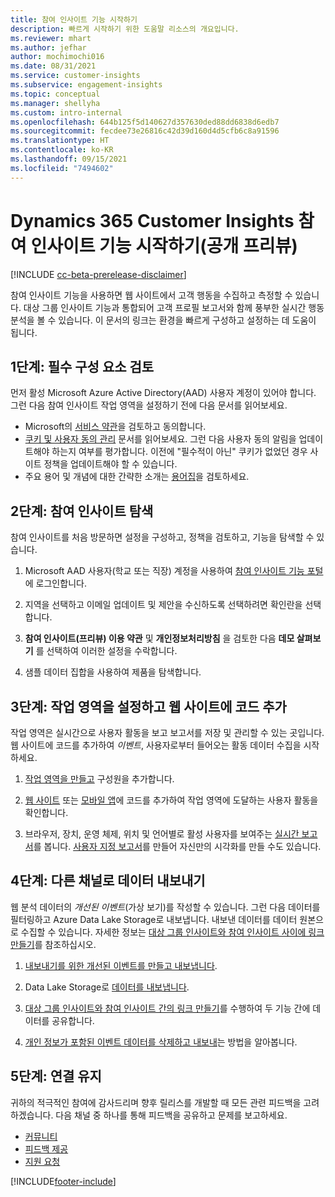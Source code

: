 ```yaml
---
title: 참여 인사이트 기능 시작하기
description: 빠르게 시작하기 위한 도움말 리소스의 개요입니다.
ms.reviewer: mhart
ms.author: jefhar
author: mochimochi016
ms.date: 08/31/2021
ms.service: customer-insights
ms.subservice: engagement-insights
ms.topic: conceptual
ms.manager: shellyha
ms.custom: intro-internal
ms.openlocfilehash: 644b125f5d140627d357630ded88dd6838d6edb7
ms.sourcegitcommit: fecdee73e26816c42d39d160d4d5cfb6c8a91596
ms.translationtype: HT
ms.contentlocale: ko-KR
ms.lasthandoff: 09/15/2021
ms.locfileid: "7494602"
---
```

# <a name="get-started-with-dynamics-365-customer-insights-engagement-insights-capability-public-preview"></a>Dynamics 365 Customer Insights 참여 인사이트 기능 시작하기(공개 프리뷰)

[!INCLUDE [cc-beta-prerelease-disclaimer](includes/cc-beta-prerelease-disclaimer.md)]

참여 인사이트 기능을 사용하면 웹 사이트에서 고객 행동을 수집하고 측정할 수 있습니다. 대상 그룹 인사이트 기능과 통합되어 고객 프로필 보고서와 함께 풍부한 실시간 행동 분석을 볼 수 있습니다. 이 문서의 링크는 환경을 빠르게 구성하고 설정하는 데 도움이 됩니다.

## <a name="step-1-review-prerequisites"></a>1단계: 필수 구성 요소 검토

먼저 활성 Microsoft Azure Active Directory(AAD) 사용자 계정이 있어야 합니다. 그런 다음 참여 인사이트 작업 영역을 설정하기 전에 다음 문서를 읽어보세요.

- Microsoft의 [서비스 약관](terms-of-service.md)을 검토하고 동의합니다.  
- [쿠키 및 사용자 동의 관리](user-consent-storage.md) 문서를 읽어보세요. 그런 다음 사용자 동의 알림을 업데이트해야 하는지 여부를 평가합니다. 이전에 "필수적이 아닌" 쿠키가 없었던 경우 사이트 정책을 업데이트해야 할 수 있습니다.
- 주요 용어 및 개념에 대한 간략한 소개는 [용어집](glossary.md)을 검토하세요.

## <a name="step-2-explore-engagement-insights"></a>2단계: 참여 인사이트 탐색

참여 인사이트를 처음 방문하면 설정을 구성하고, 정책을 검토하고, 기능을 탐색할 수 있습니다.

1. Microsoft AAD 사용자(학교 또는 직장) 계정을 사용하여 [참여 인사이트 기능 포털](https://home.ci.ai.dynamics.com/app/engagement-insights)에 로그인합니다.

1. 지역을 선택하고 이메일 업데이트 및 제안을 수신하도록 선택하려면 확인란을 선택합니다.

1. **참여 인사이트(프리뷰) 이용 약관** 및 **개인정보처리방침** 을 검토한 다음 **데모 살펴보기** 를 선택하여 이러한 설정을 수락합니다.

1. 샘플 데이터 집합을 사용하여 제품을 탐색합니다.

##  <a name="step-3-set-up-a-workspace-and-add-code-to-your-website"></a>3단계: 작업 영역을 설정하고 웹 사이트에 코드 추가

작업 영역은 실시간으로 사용자 활동을 보고 보고서를 저장 및 관리할 수 있는 곳입니다. 웹 사이트에 코드를 추가하여 *이벤트*, 사용자로부터 들어오는 활동 데이터 수집을 시작하세요.

1. [작업 영역을 만들고](create-workspace.md) 구성원을 추가합니다.

1. [웹 사이트](instrument-website.md) 또는 [모바일 앱](developer-resources.md#capture-events-from-mobile-apps)에 코드를 추가하여 작업 영역에 도달하는 사용자 활동을 확인합니다.

1. 브라우저, 장치, 운영 체제, 위치 및 언어별로 활성 사용자를 보여주는 [실시간 보고서](view-reports.md)를 봅니다. [사용자 지정 보고서](custom-reports.md)를 만들어 자신만의 시각화를 만들 수도 있습니다.
    
## <a name="step-4-export-data-to-other-channels"></a>4단계: 다른 채널로 데이터 내보내기

웹 분석 데이터의 *개선된 이벤트*(가상 보기)를 작성할 수 있습니다. 그런 다음 데이터를 필터링하고 Azure Data Lake Storage로 내보냅니다. 내보낸 데이터를 데이터 원본으로 수집할 수 있습니다. 자세한 정보는 [대상 그룹 인사이트와 참여 인사이트 사이에 링크 만들기](integrate-audience-insights-engagement-insights.md)를 참조하십시오.

1. [내보내기를 위한 개선된 이벤트를 만들고 내보냅니다](refined-events.md).

1. Data Lake Storage로 [데이터를 내보냅니다](export-events.md).

1. [대상 그룹 인사이트와 참여 인사이트 간의 링크 만들기](integrate-audience-insights-engagement-insights.md)를 수행하여 두 기능 간에 데이터를 공유합니다.

1. [개인 정보가 포함된 이벤트 데이터를 삭제하고 내보내](delete-export-personal-data.md)는 방법을 알아봅니다.
 
## <a name="step-5-stay-connected"></a>5단계: 연결 유지

귀하의 적극적인 참여에 감사드리며 향후 릴리스를 개발할 때 모든 관련 피드백을 고려하겠습니다. 다음 채널 중 하나를 통해 피드백을 공유하고 문제를 보고하세요.
- [커뮤니티](https://go.microsoft.com/fwlink/?linkid=2141648)
- [피드백 제공](https://go.microsoft.com/fwlink/?linkid=2143222)
- [지원 요청](https://go.microsoft.com/fwlink/?linkid=2145734) 


[!INCLUDE[footer-include](../includes/footer-banner.md)]
